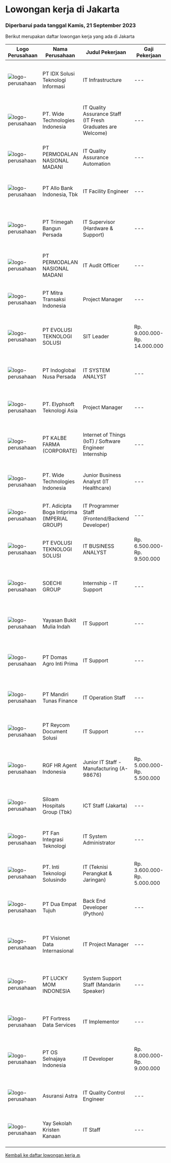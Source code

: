 
  # Lowongan kerja di Jakarta

  ### Diperbarui pada tanggal Kamis, 21 September 2023

  Berikut merupakan daftar lowongan kerja yang ada di Jakarta

  |Logo Perusahaan | Nama Perusahaan | Judul Pekerjaan | Gaji Pekerjaan | Lokasi | Deskripsi | Tanggal diunggah | Pranala |
  | -------------- | --------------- | --------------- | --------- | --------- | -------------- | ------- | ----------- |
  |![logo-perusahaan](https://image-service-cdn.seek.com.au/f3a0e4d0c399304461931bf2696357285b40eddd/ee4dce1061f3f616224767ad58cb2fc751b8d2dc)|PT IDX Solusi Teknologi Informasi|IT Infrastructure|---|Jakarta Selatan|Key Responsibilities : Support routine/project work in information technology area Helpdesk for Securities Company Support for non-functional testing...|Rabu, 20 September 2023|https://www.jobstreet.co.id/id/job/it-infrastructure-4475294?token=0~c5917e50-c31e-46cc-bd35-f6e6d118bd7e&sectionRank=1&jobId=jobstreet-id-job-4475294|
|![logo-perusahaan](https://image-service-cdn.seek.com.au/c799b5a77c836961daffa0a3a95db18757ab385b/ee4dce1061f3f616224767ad58cb2fc751b8d2dc)|PT. Wide Technologies Indonesia|IT Quality Assurance Staff (IT Fresh Graduates are Welcome)|---|Jakarta Raya|Responsibilities Review requirements, specifications and technical design documents to provide timely and meaningful feedback Create detailed,...|Rabu, 20 September 2023|https://www.jobstreet.co.id/id/job/it-quality-assurance-staff-it-fresh-graduates-are-welcome-4476194?token=0~c5917e50-c31e-46cc-bd35-f6e6d118bd7e&sectionRank=2&jobId=jobstreet-id-job-4476194|
|![logo-perusahaan](https://image-service-cdn.seek.com.au/5fd3417af2f9488964ef8f92c36fc78d54dd3999/ee4dce1061f3f616224767ad58cb2fc751b8d2dc)|PT PERMODALAN NASIONAL MADANI|IT Quality Assurance Automation|---|Jakarta Selatan|Qualifications: Minimum Bachelor's Degree in Computer Science, Information Technology, or a related field. At least 1 years of relevant work...|Rabu, 20 September 2023|https://www.jobstreet.co.id/id/job/it-quality-assurance-automation-4475105?token=0~c5917e50-c31e-46cc-bd35-f6e6d118bd7e&sectionRank=3&jobId=jobstreet-id-job-4475105|
|![logo-perusahaan](https://image-service-cdn.seek.com.au/09d100eae4b8592629a21468fde7dd25abab6f8c/ee4dce1061f3f616224767ad58cb2fc751b8d2dc)|PT Allo Bank Indonesia, Tbk|IT Facility Engineer|---|Jakarta Raya|Job Description :Monitoring and managing all data center facilities and reporting the health condition of data center facilities continuously. Carry...|Selasa, 19 September 2023|https://www.jobstreet.co.id/id/job/it-facility-engineer-4474377?token=0~c5917e50-c31e-46cc-bd35-f6e6d118bd7e&sectionRank=4&jobId=jobstreet-id-job-4474377|
|![logo-perusahaan](https://image-service-cdn.seek.com.au/5e6594a165067a47957104730aa00c3457de7abb/ee4dce1061f3f616224767ad58cb2fc751b8d2dc)|PT Trimegah Bangun Persada|IT Supervisor (Hardware & Support)|---|Jakarta Pusat|Kualifikasi: Latar belakang pendidikan minimal S1 TEKNIK INFORMATIKA Memiliki pengalaman di posisi yang sama sebagai SUPERVISOR selama minimal 2 tahun...|Senin, 18 September 2023|https://www.jobstreet.co.id/id/job/it-supervisor-hardware-support-4472173?token=0~c5917e50-c31e-46cc-bd35-f6e6d118bd7e&sectionRank=5&jobId=jobstreet-id-job-4472173|
|![logo-perusahaan](https://image-service-cdn.seek.com.au/5fd3417af2f9488964ef8f92c36fc78d54dd3999/ee4dce1061f3f616224767ad58cb2fc751b8d2dc)|PT PERMODALAN NASIONAL MADANI|IT Audit Officer|---|Jakarta Raya|Kualifikasi : Memiliki pengalaman minimal 1 tahun untuk posisi IT Auditor; Memahami Framework Cobit 5 dan Cobit 2019 dan metodologi IT Audit; Memahami...|Senin, 18 September 2023|https://www.jobstreet.co.id/id/job/it-audit-officer-4472559?token=0~c5917e50-c31e-46cc-bd35-f6e6d118bd7e&sectionRank=6&jobId=jobstreet-id-job-4472559|
|![logo-perusahaan](https://image-service-cdn.seek.com.au/bbb48b3ebeefd0c3ec54a5ac0d109f947c9a6be1/ee4dce1061f3f616224767ad58cb2fc751b8d2dc)|PT Mitra Transaksi Indonesia|Project Manager|---|Jakarta Raya|Job Description : Create &amp; manage project plans Lead small/medium/big project teams and develop detailed project plan to track progress Help...|Rabu, 20 September 2023|https://www.jobstreet.co.id/id/job/project-manager-4475215?token=0~c5917e50-c31e-46cc-bd35-f6e6d118bd7e&sectionRank=7&jobId=jobstreet-id-job-4475215|
|![logo-perusahaan](https://image-service-cdn.seek.com.au/3dd34e8e3aa64424226eacc19209cf0c4c4779b9/ee4dce1061f3f616224767ad58cb2fc751b8d2dc)|PT EVOLUSI TEKNOLOGI SOLUSI|SIT Leader|Rp. 9.000.000-Rp. 14.000.000|Jakarta Raya|Requirements: Min S1 Teknik Informatika/Computer Science/Sistem Informasi/relevan, dengan IPK Min 3 Pengalaman 5 tahun menjadi QA Pernah menjadi QA di...|Rabu, 20 September 2023|https://www.jobstreet.co.id/id/job/sit-leader-4475996?token=0~c5917e50-c31e-46cc-bd35-f6e6d118bd7e&sectionRank=8&jobId=jobstreet-id-job-4475996|
|![logo-perusahaan](https://image-service-cdn.seek.com.au/b6e9bd0de7f7ffe4885a656ac8c178fb93f1bcad/ee4dce1061f3f616224767ad58cb2fc751b8d2dc)|PT Indoglobal Nusa Persada|IT SYSTEM ANALYST|---|Jakarta Timur|Design new IT solutions, modify, enhance or adapt existing systems and integrate new features or improvements in order to improve business efficiency...|Senin, 18 September 2023|https://www.jobstreet.co.id/id/job/it-system-analyst-4473184?token=0~c5917e50-c31e-46cc-bd35-f6e6d118bd7e&sectionRank=9&jobId=jobstreet-id-job-4473184|
|![logo-perusahaan](https://image-service-cdn.seek.com.au/c944b763204d5744f754cdb8ba73c7f78cff2af7/ee4dce1061f3f616224767ad58cb2fc751b8d2dc)|PT. Elyphsoft Teknologi Asia|Project Manager|---|Jakarta Selatan|Job Description Manage multiple IT projects, especially CRM and Contact Centre System. Coordinate internal resources and third parties or vendors as...|Rabu, 20 September 2023|https://www.jobstreet.co.id/id/job/project-manager-4475817?token=0~c5917e50-c31e-46cc-bd35-f6e6d118bd7e&sectionRank=10&jobId=jobstreet-id-job-4475817|
|![logo-perusahaan](https://image-service-cdn.seek.com.au/83824c3d342587839e63cfe58f5bfd178fdbc67e/ee4dce1061f3f616224767ad58cb2fc751b8d2dc)|PT KALBE FARMA (CORPORATE)|Internet of Things (IoT) / Software Engineer Internship|---|Jakarta Pusat|Requirements: Final semester undergraduate/master students Majoring in Computer Engineering / Electrical Engineering / Mechatronics (Teknik...|Senin, 18 September 2023|https://www.jobstreet.co.id/id/job/internet-of-things-iot-software-engineer-internship-4473023?token=0~c5917e50-c31e-46cc-bd35-f6e6d118bd7e&sectionRank=11&jobId=jobstreet-id-job-4473023|
|![logo-perusahaan](https://image-service-cdn.seek.com.au/c799b5a77c836961daffa0a3a95db18757ab385b/ee4dce1061f3f616224767ad58cb2fc751b8d2dc)|PT. Wide Technologies Indonesia|Junior Business Analyst (IT Healthcare)|---|Jakarta Selatan|Qualifications : Minimum bachelor’s degree in any majors Positive, self-starter, motivated, ability to work in a team and collaborate with many...|Selasa, 19 September 2023|https://www.jobstreet.co.id/id/job/junior-business-analyst-it-healthcare-4474437?token=0~c5917e50-c31e-46cc-bd35-f6e6d118bd7e&sectionRank=12&jobId=jobstreet-id-job-4474437|
|![logo-perusahaan](https://image-service-cdn.seek.com.au/460c037a350c4dc877f4b11b5f03debe152288e0/ee4dce1061f3f616224767ad58cb2fc751b8d2dc)|PT. Adicipta Boga Intiprima (IMPERIAL GROUP)|IT Programmer Staff (Frontend/Backend Developer)|---|Jakarta Barat|Qualifications: Min. S1 / D3 from Information Technology or similar Understand System Development Life Cycle methods (Waterfall, RUP (Backend), Scrum)...|Selasa, 19 September 2023|https://www.jobstreet.co.id/id/job/it-programmer-staff-frontend-backend-developer-4473839?token=0~c5917e50-c31e-46cc-bd35-f6e6d118bd7e&sectionRank=13&jobId=jobstreet-id-job-4473839|
|![logo-perusahaan](https://image-service-cdn.seek.com.au/3dd34e8e3aa64424226eacc19209cf0c4c4779b9/ee4dce1061f3f616224767ad58cb2fc751b8d2dc)|PT EVOLUSI TEKNOLOGI SOLUSI|IT BUSINESS ANALYST|Rp. 6.500.000-Rp. 9.500.000|Jakarta Raya|Requirements S1 Teknik Informatika/Ilmu Komputer/Sistem Informasi/relevan dengan IPK &gt; 3,00 Pengalaman minimal 3 tahun sebagai BA Memahami...|Senin, 18 September 2023|https://www.jobstreet.co.id/id/job/it-business-analyst-4472445?token=0~c5917e50-c31e-46cc-bd35-f6e6d118bd7e&sectionRank=14&jobId=jobstreet-id-job-4472445|
|![logo-perusahaan](https://image-service-cdn.seek.com.au/d487b01d987a397cf145f30f7a54e8c4a3212f7a/ee4dce1061f3f616224767ad58cb2fc751b8d2dc)|SOECHI GROUP|Internship - IT Support|---|Jakarta Pusat|Job Summary Support for hardware &amp; system maintenance both for office and vesselJob Details : Support for troubleshooting all IT hardware head...|Rabu, 20 September 2023|https://www.jobstreet.co.id/id/job/internship-it-support-4475305?token=0~c5917e50-c31e-46cc-bd35-f6e6d118bd7e&sectionRank=15&jobId=jobstreet-id-job-4475305|
|![logo-perusahaan](https://image-service-cdn.seek.com.au/9e07097a4ec92efa6d553642ad2b2bb45ef9a817/ee4dce1061f3f616224767ad58cb2fc751b8d2dc)|Yayasan Bukit Mulia Indah|IT Support|---|Jakarta Utara|We are looking for Passionate teacher , wirh Requirements : S1 graduate from Computer major (informatics Engineering / Information System / Design /...|Selasa, 19 September 2023|https://www.jobstreet.co.id/id/job/it-support-4474168?token=0~c5917e50-c31e-46cc-bd35-f6e6d118bd7e&sectionRank=16&jobId=jobstreet-id-job-4474168|
|![logo-perusahaan](https://image-service-cdn.seek.com.au/05498a25457685a9a44171547bee6307d20064db/ee4dce1061f3f616224767ad58cb2fc751b8d2dc)|PT Domas Agro Inti Prima|IT Support|---|Jakarta Selatan|Bachelor degree of Information System or Informatics Engineering 3-5 years experience in related position Proficient in English communication Having...|Rabu, 20 September 2023|https://www.jobstreet.co.id/id/job/it-support-4474987?token=0~c5917e50-c31e-46cc-bd35-f6e6d118bd7e&sectionRank=17&jobId=jobstreet-id-job-4474987|
|![logo-perusahaan](https://image-service-cdn.seek.com.au/f43dbc169e837e7f74843a3c997a64647ea632cf/ee4dce1061f3f616224767ad58cb2fc751b8d2dc)|PT Mandiri Tunas Finance|IT Operation Staff|---|Jakarta Pusat|Gambaran Pekerjaan:Melakukan penyelesaian masalah yang dihadapi user/pengguna system diseluruh kantor cabang dan kantor pusat mengenai koneksi...|Rabu, 20 September 2023|https://www.jobstreet.co.id/id/job/it-operation-staff-4475046?token=0~c5917e50-c31e-46cc-bd35-f6e6d118bd7e&sectionRank=18&jobId=jobstreet-id-job-4475046|
|![logo-perusahaan](https://image-service-cdn.seek.com.au/02dae94f6eb782fa938bf642ce7d40db12319b7c/ee4dce1061f3f616224767ad58cb2fc751b8d2dc)|PT Reycom Document Solusi|IT Support|---|Jakarta Raya|Kualifikasi : Pendidikan Terakhir Minimal D3 Memiliki Pengalaman minimal 1 Tahun di bidang yang sama Memiliki Pengetahuan untuk database Mampu...|Selasa, 19 September 2023|https://www.jobstreet.co.id/id/job/it-support-4474103?token=0~c5917e50-c31e-46cc-bd35-f6e6d118bd7e&sectionRank=19&jobId=jobstreet-id-job-4474103|
|![logo-perusahaan](https://image-service-cdn.seek.com.au/d5868152525c083dcbedb1aa22a408e592bdf7d2/ee4dce1061f3f616224767ad58cb2fc751b8d2dc)|RGF HR Agent Indonesia|Junior IT Staff - Manufacturing (A-98676)|Rp. 5.000.000-Rp. 5.500.000|Jakarta Timur|About The Company: The working venue is in Jakarta Timur. Our client is a Japanese Manufacturing company. Currently, they are looking for Junior IT...|Selasa, 19 September 2023|https://www.jobstreet.co.id/id/job/junior-it-staff-manufacturing-a-98676-4473919?token=0~c5917e50-c31e-46cc-bd35-f6e6d118bd7e&sectionRank=20&jobId=jobstreet-id-job-4473919|
|![logo-perusahaan](https://image-service-cdn.seek.com.au/431745bcf5bb8f03b3acaed4042a9004c71690d6/ee4dce1061f3f616224767ad58cb2fc751b8d2dc)|Siloam Hospitals Group (Tbk)|ICT Staff (Jakarta)|---|Jakarta Raya|Job Descriptions:Support IT Operations. Qualifications: Candidate must possess at least bachelor's degree in Engineering (Computer/Telecommunication),...|Rabu, 20 September 2023|https://www.jobstreet.co.id/id/job/ict-staff-jakarta-4475935?token=0~c5917e50-c31e-46cc-bd35-f6e6d118bd7e&sectionRank=21&jobId=jobstreet-id-job-4475935|
|![logo-perusahaan](https://image-service-cdn.seek.com.au/ffbc8591cee22094e7146a5bcc4f1c835a5e9468/ee4dce1061f3f616224767ad58cb2fc751b8d2dc)|PT Fan Integrasi Teknologi|IT System Administrator|---|Jakarta Selatan|Responsibilities :1.  Install and configure tools under linux and windows on differents platform2.  Manage servers and technology3.  Set up user...|Rabu, 20 September 2023|https://www.jobstreet.co.id/id/job/it-system-administrator-4475076?token=0~c5917e50-c31e-46cc-bd35-f6e6d118bd7e&sectionRank=22&jobId=jobstreet-id-job-4475076|
|![logo-perusahaan](https://image-service-cdn.seek.com.au/82ab334897c99e3784e916ec475f8c4deac56d18/ee4dce1061f3f616224767ad58cb2fc751b8d2dc)|PT. Inti Teknologi Solusindo|IT (Teknisi Perangkat & Jaringan)|Rp. 3.600.000-Rp. 5.000.000|Jakarta Barat|Kualifikasi: Maksimal umur 30 tahun Minimal Pendidikan SMA/Sederajat Berpengalaman di Bidang CCTV, Mesin Absen dan Akses Kontrol minimal 1 Tahun...|Selasa, 19 September 2023|https://www.jobstreet.co.id/id/job/it-teknisi-perangkat-jaringan-4474114?token=0~c5917e50-c31e-46cc-bd35-f6e6d118bd7e&sectionRank=23&jobId=jobstreet-id-job-4474114|
|![logo-perusahaan](https://image-service-cdn.seek.com.au/77b21a0ee2c136c382dd20b539140dcaf7d79275/ee4dce1061f3f616224767ad58cb2fc751b8d2dc)|PT Dua Empat Tujuh|Back End Developer (Python)|---|Jakarta Selatan|Minimal Lulusan S1 Bidang IT Minimal berpengalaman 1 tahun dibidang terkait Kemampuan web programming dengan (Python,Pyspark) Paham siklus...|Selasa, 19 September 2023|https://www.jobstreet.co.id/id/job/back-end-developer-python-4474055?token=0~c5917e50-c31e-46cc-bd35-f6e6d118bd7e&sectionRank=24&jobId=jobstreet-id-job-4474055|
|![logo-perusahaan](https://image-service-cdn.seek.com.au/84d23b3586ee4efd70ea62878095fcc6b1639e33/ee4dce1061f3f616224767ad58cb2fc751b8d2dc)|PT Visionet Data Internasional|IT Project Manager|---|Jakarta Raya|Menjadi PIC dalam IT project Menjalankan planning, risk management, monitoring dan supervising, progress updating, presentasi ke stakeholder, weekly...|Rabu, 20 September 2023|https://www.jobstreet.co.id/id/job/it-project-manager-4475644?token=0~c5917e50-c31e-46cc-bd35-f6e6d118bd7e&sectionRank=25&jobId=jobstreet-id-job-4475644|
|![logo-perusahaan](https://image-service-cdn.seek.com.au/8f6cfda0351a817ad232200380c0633b78ae1ff9/ee4dce1061f3f616224767ad58cb2fc751b8d2dc)|PT LUCKY MOM INDONESIA|System Support Staff (Mandarin Speaker)|---|Jakarta Utara|Requirements: 20-35 years old Minimum education in Bachelor Degree in IT or System Information or related study Fluent in Mandarin (reading, writing,...|Rabu, 20 September 2023|https://www.jobstreet.co.id/id/job/system-support-staff-mandarin-speaker-4475416?token=0~c5917e50-c31e-46cc-bd35-f6e6d118bd7e&sectionRank=26&jobId=jobstreet-id-job-4475416|
|![logo-perusahaan](https://image-service-cdn.seek.com.au/00c62ed60092471e814a3121b044836d75a09ccc/ee4dce1061f3f616224767ad58cb2fc751b8d2dc)|PT Fortress Data Services|IT Implementor|---|Jakarta Pusat|Job Description : Installing and configuring products on-site at customer’s sites or remotely Where assigned, working closely with the Project...|Rabu, 20 September 2023|https://www.jobstreet.co.id/id/job/it-implementor-4475285?token=0~c5917e50-c31e-46cc-bd35-f6e6d118bd7e&sectionRank=27&jobId=jobstreet-id-job-4475285|
|![logo-perusahaan](https://image-service-cdn.seek.com.au/975456fbbdbfbdc066c90c0744fc2601c3f8f600/ee4dce1061f3f616224767ad58cb2fc751b8d2dc)|PT OS Selnajaya Indonesia|IT Developer|Rp. 8.000.000-Rp. 9.000.000|Jakarta Pusat|Requirement: Min. D3-S1 in IT/SI Experience as a full stack engineer or web developer Experience using JAVA, .Net, MySQL/ SAP ABAP or any programming...|Rabu, 20 September 2023|https://www.jobstreet.co.id/id/job/it-developer-4475929?token=0~c5917e50-c31e-46cc-bd35-f6e6d118bd7e&sectionRank=28&jobId=jobstreet-id-job-4475929|
|![logo-perusahaan](https://image-service-cdn.seek.com.au/5cd40b00f0e1511140fdfbff6b661f1f7404379c/ee4dce1061f3f616224767ad58cb2fc751b8d2dc)|Asuransi Astra|IT Quality Control Engineer|---|Jakarta Selatan|As an IT Quality Control Engineer, you'll be responsible for: Developing &amp; reviewing testing plan &amp; testing script Create automatic testing...|Rabu, 20 September 2023|https://www.jobstreet.co.id/id/job/it-quality-control-engineer-4475083?token=0~c5917e50-c31e-46cc-bd35-f6e6d118bd7e&sectionRank=29&jobId=jobstreet-id-job-4475083|
|![logo-perusahaan](https://image-service-cdn.seek.com.au/824116dc0f2c0358274d4e63f3c60d420976e76c/ee4dce1061f3f616224767ad58cb2fc751b8d2dc)|Yay Sekolah Kristen Kanaan|IT Staff|---|Jakarta Barat|Qualification: Bachelor degree in related field  Maximum 30 years old Minimum 2 years experience as an IT in the education field Deep knowledge...|Senin, 18 September 2023|https://www.jobstreet.co.id/id/job/it-staff-4473072?token=0~c5917e50-c31e-46cc-bd35-f6e6d118bd7e&sectionRank=30&jobId=jobstreet-id-job-4473072|


  [Kembali ke daftar lowongan kerja 🔙](../README.md#daftar-lowongan-kerja)
  